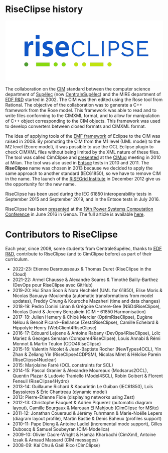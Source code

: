# RiseClipse history

![Logo RiseClipe](img/small_logo_riseclipse.png)

The collaboration on the [CIM](https://en.wikipedia.org/wiki/Common_Information_Model_(electricity)) standard 
between the computer science department of [Supélec](https://fr.wikipedia.org/wiki/École_supérieure_d%27électricité) 
(now [CentraleSupélec](http://www.centralesupelec.fr/)) and the 
MIRE department of [EDF R&D](https://www.edf.fr/en/the-edf-group/who-we-are/activities/research-and-development) 
started in 2002. The CIM was then edited using the Rose tool from Rational. The objective of 
the collaboration was to generate a C++ framework from the Rose model. This framework was able to read and to write files 
conforming to the CIMXML format, and to allow for manipulation of C++ object corresponding to the CIM objects. This 
framework was used to develop converters between closed formats and CIMXML format.

The idea of applying tools of the [EMF framework](https://www.eclipse.org/modeling/emf/) of Eclipse to the CIM was 
raised in 2008. By promoting the CIM from the 
M1 level (UML model) to the M2 level (Ecore model), it was possible to use the OCL Eclipse plugin to check CIMXML files 
without being limited by the XML nature of these files. The tool was called CimClipse and 
[presented](https://cimug.ucaiug.org/Meetings/Milan2010/Presentations/23b%20MTEI%20WG%20CimClipse.pdf) 
at the [CIMug](http://www.cimug.org/) meeting 
in 2010 at Milan. The tool was also used in [Entsoe](https://www.entsoe.eu/) tests in 2010 and 2011.
The **RiseClipse** name was chosen in 2013 because we decided to apply the same approach to another standard (IEC61850), so 
we have to remove CIM in the name. The launch of the 
[RISEGrid Institute](http://www.centralesupelec.fr/fr/risegrid-institute-research-institute-smarter-electric-grids) 
in December 2012 give us the opportunity for the new name.

RiseClipse has been used during the IEC 61850 interoperability tests in September 2015 and September 2019, 
and in the Entsoe tests in July 2016.

RiseClipse has been [presented](https://wdi.centralesupelec.fr/software/downloads/RiseClipse/PresentationPSCC2016.pdf) 
at the [19th Power Systems Computation Conference](http://www.pscc2016.net/) in June 2016 in Genoa. The full 
article is available [here](https://pscc-central.epfl.ch/repo/papers/2016/411.pdf).

# Contributors to RiseClipse

Each year, since 2008, some students from CentraleSupélec, thanks to [EDF R&D](https://www.edf.fr/en/the-edf-group/who-we-are/activities/research-and-development), contribute to RiseClipse (and to CimClipse before) as part 
of their curriculum. 
* 2022-23: Etienne Desrousseaux & Thomas Duret (RiseClipse in the Cloud)
* 2021-22: Armel Chausse & Alexandre Soares & Timothé Bailly-Barthez (DevOps pour RiseClipse avec GitHub)
* 2019-20: Hui Shan Soon & Nora Hechelef (UML for 61850), Elise Moris & Nicolas Baouaya-Moulomba (automatic transformations 
from model updates), Freddy Chung & Kouroche Mazaheri (time and data changes)
* 2018-19: Pedro Donini Linan & Grégoire Carrere-Gee (NSD4RiseClipse), Nicolas David & Jeremy Benzakein 
(CIM – 61850 Harmonisation)
* 2017-18: Julien Hemery & Chloé Mercier (OptimRiseClipse), Eugène Nélou & Benoit Picard--Bellance (Zest4RiseClipse), 
Camille Echelard & Hippolyte Henry (WebClient4RiseClipse)
* 2016-17: Edouard Lejosne & Antoine Rabany (DevOps4RiseClipse), Loïc Mariez & Georges Semaan (Compare4RiseClipse), 
Louis Annabi & Rémi Monnot & Martin Teulon (CDO4RiseClipse)
* 2015-16: Valentin Nicolet & Jean-Baptiste Rocher (NewTypes4OCL), Yin Zhan & Zeliang Yin (RiseClipse4CDPSM), 
Nicolas Miret & Héloïse Parein (RiseClipse4Nuclear)
* 2015: Marjolaine Farré (OCL constraints for SCL)
* 2014-15: Pascal Granier & Alexandre Moureaux (Modsarus2OCL), Quentin Plazar & Ludovic Traniello (Model4SCL), 
Robin Goibert & Florent Feneuil (RiseClipse4Hydro)
* 2013-14: Guillaume Richard & Kaourintin Le Guiban (IEC61850), Loïs Bayssieres & Éric Chantreau (dynamic model)
* 2013: Pierre-Etienne Fiole (displaying networks using Zest)
* 2012-13: Christophe Fauquet & Adrien Piquerez (automatic diagram layout), Camille Bourgaux & Marouan El Mahjoub 
(CimClipse for MSite)
* 2011-12: Jonathan Coueraud & Jérémy Fuhrmann & Marie-Noëlle Lepers (diagram layout profile), Martin Bastie & Denis Baheux 
(profiles support)
* 2010-11: Pape Dieng & Antoine Ladiel (incremental mode support), Gilles Duboscq & Samuel Soubeyran (CIM-Modelica)
* 2009-10: Olivier Dacre-Wright & Hamza Kharbachi (CimXml), Antoine Izsak & Arnaud Massard (CIM messages)
* 2008-09: Kaï Chu & Gaël Rico (CimClipse)
